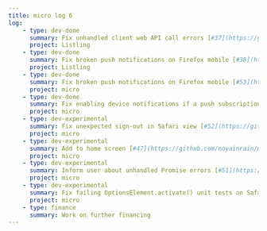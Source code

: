 ```yaml
---
title: micro log 6
log:
    - type: dev-done
      summary: Fix unhandled client web API call errors [#37](https://github.com/noyainrain/listling/issues/37)
      project: Listling
    - type: dev-done
      summary: Fix broken push notifications on Firefox mobile [#38](https://github.com/noyainrain/listling/issues/38)
      project: Listling
    - type: dev-done
      summary: Fix broken push notifications on Firefox mobile [#53](https://github.com/noyainrain/micro/issues/53)
      project: micro
    - type: dev-done
      summary: Fix enabling device notifications if a push subscription exists [#30](https://github.com/noyainrain/micro/issues/30)
      project: micro
    - type: dev-experimental
      summary: Fix unexpected sign-out in Safari view [#52](https://github.com/noyainrain/micro/issues/52)
      project: micro
    - type: dev-experimental
      summary: Add to home screen [#47](https://github.com/noyainrain/micro/issues/47)
      project: micro
    - type: dev-experimental
      summary: Inform user about unhandled Promise errors [#51](https://github.com/noyainrain/micro/issues/51)
      project: micro
    - type: dev-experimental
      summary: Fix failing OptionsElement.activate() unit tests on Safari [#49](https://github.com/noyainrain/micro/issues/49)
      project: micro
    - type: finance
      summary: Work on further financing
---
```

